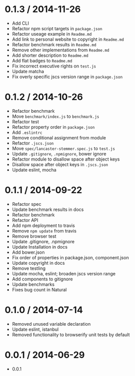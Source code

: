 
0.1.3 / 2014-11-26
==================

 * Add CLI
 * Refactor npm script targets in `package.json`
 * Refactor useage example in `Readme.md`
 * Add link to personal website to copyright in `Readme.md`
 * Refactor benchmark results in `Readme.md`
 * Remove other implementations from `Readme.md`
 * Add shorter description to `Readme.md`
 * Add flat badges to `Readme.md`
 * Fix incorrect executive rights on `test.js`
 * Update matcha
 * Fix overly specific jscs version range in `package.json`

0.1.2 / 2014-10-26
==================

 * Refactor benchmark
 * Move `benchmark/index.js` to `benchmark.js`
 * Refactor test
 * Refactor property order in `package.json`
 * Add `.eslintrc`
 * Remove conditional assignment from module
 * Refactor `.jscs.json`
 * Move `spec/lancaster-stemmer.spec.js` to `test.js`
 * Update `.gitignore`, `.npmignore`, bower ignore
 * Refactor module to disallow space after object keys
 * Disallow space after object keys in `.jscs.json`
 * Update eslint, mocha

0.1.1 / 2014-09-22
==================

 * Refactor spec
 * Update benchmark results in docs
 * Refactor benchmark
 * Refactor API
 * Add npm deployment to travis
 * Remove `npm update` from travis
 * Remove browser test
 * Update .gitignore, .npmignore
 * Update Installation in docs
 * Add bower.json
 * Fix order of properties in package.json, component.json
 * Update copyright in docs
 * Remove testling
 * Update mocha, eslint; broaden jscs version range
 * Add components to gitignore
 * Update benchmarks
 * Fixes bug count in Natural

0.1.0 / 2014-07-14
==================

 * Removed unused variable declaration
 * Update eslint, istanbul
 * Removed functionality to browserify unit tests by default

0.0.1 / 2014-06-29
==================

 * 0.0.1
